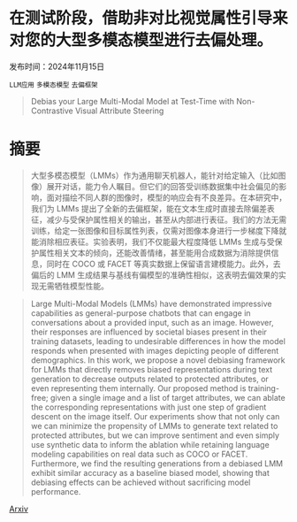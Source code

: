# 在测试阶段，借助非对比视觉属性引导来对您的大型多模态模型进行去偏处理。

发布时间：2024年11月15日

`LLM应用` `多模态模型` `去偏框架`

> Debias your Large Multi-Modal Model at Test-Time with Non-Contrastive Visual Attribute Steering

# 摘要

> 大型多模态模型（LMMs）作为通用聊天机器人，能针对给定输入（比如图像）展开对话，能力令人瞩目。但它们的回答受训练数据集中社会偏见的影响，面对描绘不同人群的图像时，模型的响应会有不良差异。在本研究中，我们为 LMMs 提出了全新的去偏框架，能在文本生成时直接去除偏差表征，减少与受保护属性相关的输出，甚至从内部进行表征。我们的方法无需训练，给定一张图像和目标属性列表，仅需对图像本身进行一步梯度下降就能消除相应表征。实验表明，我们不仅能最大程度降低 LMMs 生成与受保护属性相关文本的倾向，还能改善情绪，甚至能用合成数据为消除提供信息，同时在 COCO 或 FACET 等真实数据上保留语言建模能力。此外，去偏后的 LMM 生成结果与基线有偏模型的准确性相似，这表明去偏效果的实现无需牺牲模型性能。

> Large Multi-Modal Models (LMMs) have demonstrated impressive capabilities as general-purpose chatbots that can engage in conversations about a provided input, such as an image. However, their responses are influenced by societal biases present in their training datasets, leading to undesirable differences in how the model responds when presented with images depicting people of different demographics. In this work, we propose a novel debiasing framework for LMMs that directly removes biased representations during text generation to decrease outputs related to protected attributes, or even representing them internally. Our proposed method is training-free; given a single image and a list of target attributes, we can ablate the corresponding representations with just one step of gradient descent on the image itself. Our experiments show that not only can we can minimize the propensity of LMMs to generate text related to protected attributes, but we can improve sentiment and even simply use synthetic data to inform the ablation while retaining language modeling capabilities on real data such as COCO or FACET. Furthermore, we find the resulting generations from a debiased LMM exhibit similar accuracy as a baseline biased model, showing that debiasing effects can be achieved without sacrificing model performance.

[Arxiv](https://arxiv.org/abs/2411.12590)